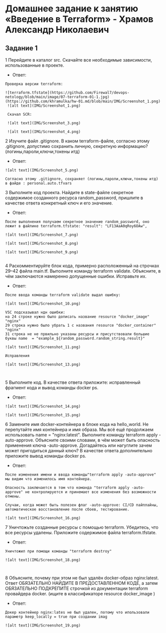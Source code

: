 # Домашнее задание к занятию «Введение в Terraform» - Храмов Александр Николаевич

## Задание 1

1 Перейдите в каталог src. Скачайте все необходимые зависимости, использованные в проекте.

- Ответ:
```
Проверка версии terraform:

![terraform.tfstate](https://github.com/Firewal7/devops-netology/blob/main/image/07-terraform-01-1.jpg)(https://github.com/khramulka/hw-01.md/blob/main/IMG/Screenshot_1.png)
 ![alt text](IMG/Screenshot_1.png)

 Скачал SCR:

 ![alt text](IMG/Screenshot_3.png)

 ![alt text](IMG/Screenshot_4.png)  

```

2 Изучите файл .gitignore. В каком terraform-файле, согласно этому .gitignore, допустимо сохранить личную, секретную информацию?(логины,пароли,ключи,токены итд)

- Ответ:
```
![alt text](IMG/Screenshot_5.png)

Cогласно этому .gitignore, сохраняет (логины,пароли,ключи,токены итд) в файде : personal.auto.tfvars
```

3 Выполните код проекта. Найдите в state-файле секретное содержимое созданного ресурса random_password, пришлите в качестве ответа конкретный ключ и его значение.

- Ответ:
```
После выполнения получаем секретное значение random_password, оно лежит в файлике terraform.tfstate: "result": "LF13AaA0qRoy6OAw", 

![alt text](IMG/Screenshot_7.png)

![alt text](IMG/Screenshot_8.png)

![alt text](IMG/Screenshot_9.png)


```

4 Раскомментируйте блок кода, примерно расположенный на строчках 29–42 файла main.tf. Выполните команду terraform validate. Объясните, в чём заключаются намеренно допущенные ошибки. Исправьте их.

- Ответ:
```
После ввода команды terraform validate выдал ошибку:

![alt text](IMG/Screenshot_10.png)

VSC подсказывал ндн ошибки:
на 24 строке нужно было дописать название resource "docker_image" "nginx"
29 строка нужно было убрать 1 с названия resource "docker_container" "nginx"
31 строка не не првильно указаны ресурсы и присутствовали большие буквы name  = "example_${random_password.random_string.result}"

![alt text](IMG/Screenshot_11.png)

Исправления 

![alt text](IMG/Screenshot_13.png)



```

5 Выполните код. В качестве ответа приложите: исправленный фрагмент кода и вывод команды docker ps.

- Ответ:
```
![alt text](IMG/Screenshot_14.png)

![alt text](IMG/Screenshot_15.png)

```

6 Замените имя docker-контейнера в блоке кода на hello_world. Не перепутайте имя контейнера и имя образа. Мы всё ещё продолжаем использовать name = "nginx:latest". Выполните команду terraform apply -auto-approve. Объясните своими словами, в чём может быть опасность применения ключа -auto-approve. Догадайтесь или нагуглите зачем может пригодиться данный ключ? В качестве ответа дополнительно приложите вывод команды docker ps.

- Ответ:
```
После изменения имени и ввода команды"terraform apply -auto-approve" мы видим что изменилось имя контейнера. 

Опасность заключается в том что команда "terraform apply -auto-approve" не контролируется и принемает все изменения без возможности отмены. 

Случаи, когда может быть полезен флаг -auto-approve: CI/CD пайплайны, автоматическое восстановление после сбоев, тестирование.

![alt text](IMG/Screenshot_16.png)

```

7 Уничтожьте созданные ресурсы с помощью terraform. Убедитесь, что все ресурсы удалены. Приложите содержимое файла terraform.tfstate.

- Ответ:
```
Уничтожил при помощи команды "terraform destroy"

![alt text](IMG/Screenshot_18.png)



```

8 Объясните, почему при этом не был удалён docker-образ nginx:latest. Ответ ОБЯЗАТЕЛЬНО НАЙДИТЕ В ПРЕДОСТАВЛЕННОМ КОДЕ, а затем ОБЯЗАТЕЛЬНО ПОДКРЕПИТЕ строчкой из документации terraform провайдера docker. (ищите в классификаторе resource docker_image )

- Ответ:
```
Докер контейнер nginx:lates не был удален, потому что ипользовали параметр keep_locally = true при создании imag

![alt text](IMG/Screenshot_19.png)

```
